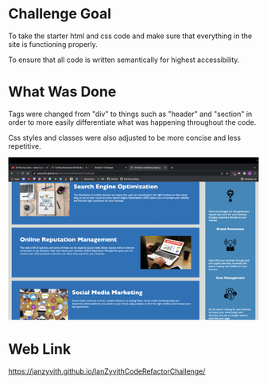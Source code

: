 # Challenge Goal
To take the starter html and css code and make sure that everything in the site is functioning properly. 

To ensure that all code is written semantically for highest accessibility.

# What Was Done
Tags were changed from "div" to things such as "header" and "section" in order to more easily differentiate what was happening throughout the code.

Css styles and classes were also adjusted to be more concise and less repetitive.

![Deployed-Application](./assets/images/Screen%20Shot%202022-05-05%20at%209.07.08%20PM.png)

# Web Link
https://ianzyvith.github.io/IanZyvithCodeRefactorChallenge/
